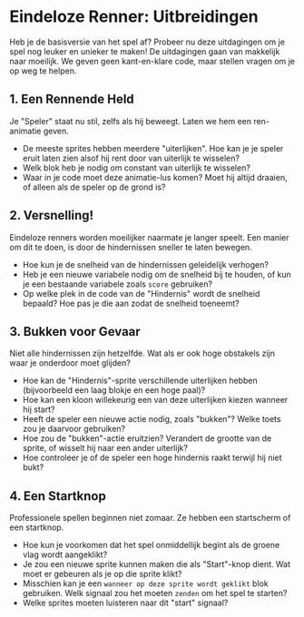 # Eindeloze Renner: Uitbreidingen

Heb je de basisversie van het spel af? Probeer nu deze uitdagingen om je spel nog leuker en unieker te maken! De uitdagingen gaan van makkelijk naar moeilijk. We geven geen kant-en-klare code, maar stellen vragen om je op weg te helpen.

## 1. Een Rennende Held

Je "Speler" staat nu stil, zelfs als hij beweegt. Laten we hem een ren-animatie geven.

- De meeste sprites hebben meerdere "uiterlijken". Hoe kan je je speler eruit laten zien alsof hij rent door van uiterlijk te wisselen?
- Welk blok heb je nodig om constant van uiterlijk te wisselen?
- Waar in je code moet deze animatie-lus komen? Moet hij altijd draaien, of alleen als de speler op de grond is?

## 2. Versnelling!

Eindeloze renners worden moeilijker naarmate je langer speelt. Een manier om dit te doen, is door de hindernissen sneller te laten bewegen.

- Hoe kun je de snelheid van de hindernissen geleidelijk verhogen?
- Heb je een nieuwe variabele nodig om de snelheid bij te houden, of kun je een bestaande variabele zoals `score` gebruiken?
- Op welke plek in de code van de "Hindernis" wordt de snelheid bepaald? Hoe pas je die aan zodat de snelheid toeneemt?

## 3. Bukken voor Gevaar

Niet alle hindernissen zijn hetzelfde. Wat als er ook hoge obstakels zijn waar je onderdoor moet glijden?

- Hoe kan de "Hindernis"-sprite verschillende uiterlijken hebben (bijvoorbeeld een laag blokje en een hoge paal)?
- Hoe kan een kloon willekeurig een van deze uiterlijken kiezen wanneer hij start?
- Heeft de speler een nieuwe actie nodig, zoals "bukken"? Welke toets zou je daarvoor gebruiken?
- Hoe zou de "bukken"-actie eruitzien? Verandert de grootte van de sprite, of wisselt hij naar een ander uiterlijk?
- Hoe controleer je of de speler een hoge hindernis raakt terwijl hij niet bukt?

## 4. Een Startknop

Professionele spellen beginnen niet zomaar. Ze hebben een startscherm of een startknop.

- Hoe kun je voorkomen dat het spel onmiddellijk begint als de groene vlag wordt aangeklikt?
- Je zou een nieuwe sprite kunnen maken die als "Start"-knop dient. Wat moet er gebeuren als je op die sprite klikt?
- Misschien kan je een `wanneer op deze sprite wordt geklikt` blok gebruiken. Welk signaal zou het moeten `zenden` om het spel te starten?
- Welke sprites moeten luisteren naar dit "start" signaal?
